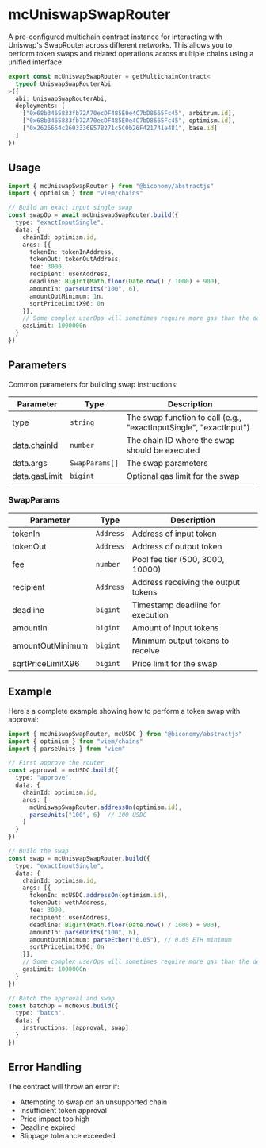  # mcUniswapSwapRouter

A pre-configured multichain contract instance for interacting with Uniswap's SwapRouter across different networks. This allows you to perform token swaps and related operations across multiple chains using a unified interface.

```typescript
export const mcUniswapSwapRouter = getMultichainContract<
  typeof UniswapSwapRouterAbi
>({
  abi: UniswapSwapRouterAbi,
  deployments: [
    ["0x68b3465833fb72A70ecDF485E0e4C7bD8665Fc45", arbitrum.id],
    ["0x68b3465833fb72A70ecDF485E0e4C7bD8665Fc45", optimism.id],
    ["0x2626664c2603336E57B271c5C0b26F421741e481", base.id]
  ]
})
``` 

## Usage

```typescript
import { mcUniswapSwapRouter } from "@biconomy/abstractjs"
import { optimism } from "viem/chains"

// Build an exact input single swap
const swapOp = await mcUniswapSwapRouter.build({
  type: "exactInputSingle",
  data: {
    chainId: optimism.id,
    args: [{
      tokenIn: tokenInAddress,
      tokenOut: tokenOutAddress,
      fee: 3000,
      recipient: userAddress,
      deadline: BigInt(Math.floor(Date.now() / 1000) + 900),
      amountIn: parseUnits("100", 6),
      amountOutMinimum: 1n,
      sqrtPriceLimitX96: 0n
    }],
    // Some complex userOps will sometimes require more gas than the default. All surpluses are returned to the users smart account in native token
    gasLimit: 1000000n
  }
})
```

## Parameters

Common parameters for building swap instructions:

| Parameter | Type | Description |
|-----------|------|-------------|
| type | `string` | The swap function to call (e.g., "exactInputSingle", "exactInput") |
| data.chainId | `number` | The chain ID where the swap should be executed |
| data.args | `SwapParams[]` | The swap parameters |
| data.gasLimit | `bigint` | Optional gas limit for the swap |

### SwapParams

| Parameter | Type | Description |
|-----------|------|-------------|
| tokenIn | `Address` | Address of input token |
| tokenOut | `Address` | Address of output token |
| fee | `number` | Pool fee tier (500, 3000, 10000) |
| recipient | `Address` | Address receiving the output tokens |
| deadline | `bigint` | Timestamp deadline for execution |
| amountIn | `bigint` | Amount of input tokens |
| amountOutMinimum | `bigint` | Minimum output tokens to receive |
| sqrtPriceLimitX96 | `bigint` | Price limit for the swap |

## Example

Here's a complete example showing how to perform a token swap with approval:

```typescript
import { mcUniswapSwapRouter, mcUSDC } from "@biconomy/abstractjs"
import { optimism } from "viem/chains"
import { parseUnits } from "viem"

// First approve the router
const approval = mcUSDC.build({
  type: "approve",
  data: {
    chainId: optimism.id,
    args: [
      mcUniswapSwapRouter.addressOn(optimism.id),
      parseUnits("100", 6)  // 100 USDC
    ]
  }
})

// Build the swap
const swap = mcUniswapSwapRouter.build({
  type: "exactInputSingle",
  data: {
    chainId: optimism.id,
    args: [{
      tokenIn: mcUSDC.addressOn(optimism.id),
      tokenOut: wethAddress,
      fee: 3000,
      recipient: userAddress,
      deadline: BigInt(Math.floor(Date.now() / 1000) + 900),
      amountIn: parseUnits("100", 6),
      amountOutMinimum: parseEther("0.05"), // 0.05 ETH minimum
      sqrtPriceLimitX96: 0n
    }],
    // Some complex userOps will sometimes require more gas than the default. All surpluses are returned to the users smart account in native token
    gasLimit: 1000000n
  }
})

// Batch the approval and swap
const batchOp = mcNexus.build({
  type: "batch",
  data: {
    instructions: [approval, swap]
  }
})
```

## Error Handling

The contract will throw an error if:
- Attempting to swap on an unsupported chain
- Insufficient token approval
- Price impact too high
- Deadline expired
- Slippage tolerance exceeded